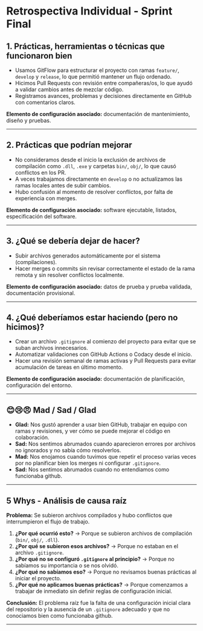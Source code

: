 #  Retrospectiva Individual - Sprint Final

##  1. Prácticas, herramientas o técnicas que funcionaron bien
- Usamos GitFlow para estructurar el proyecto con ramas `feature/`, `develop` y `release`, lo que permitió mantener un flujo ordenado.
- Hicimos Pull Requests con revisión entre compañeras/os, lo que ayudó a validar cambios antes de mezclar código.
- Registramos avances, problemas y decisiones directamente en GitHub con comentarios claros.

**Elemento de configuración asociado:** documentación de mantenimiento, diseño y pruebas.

---

##  2. Prácticas que podrían mejorar
- No consideramos desde el inicio la exclusión de archivos de compilación como `.dll`, `.exe` y carpetas `bin/`, `obj/`, lo que causó conflictos en los PR.
- A veces trabajamos directamente en `develop` o no actualizamos las ramas locales antes de subir cambios.
- Hubo confusión al momento de resolver conflictos, por falta de experiencia con merges.

**Elemento de configuración asociado:** software ejecutable, listados, especificación del software.

---

##  3. ¿Qué se debería dejar de hacer?
- Subir archivos generados automáticamente por el sistema (compilaciones).
- Hacer merges o commits sin revisar correctamente el estado de la rama remota y sin resolver conflictos localmente.

**Elemento de configuración asociado:** datos de prueba y prueba validada, documentación provisional.

---

##  4. ¿Qué deberíamos estar haciendo (pero no hicimos)?
- Crear un archivo `.gitignore` al comienzo del proyecto para evitar que se suban archivos innecesarios.
- Automatizar validaciones con GitHub Actions o Codacy desde el inicio.
- Hacer una revisión semanal de ramas activas y Pull Requests para evitar acumulación de tareas en último momento.

**Elemento de configuración asociado:** documentación de planificación, configuración del entorno.

---

## 😊😢😠 Mad / Sad / Glad

- **Glad:** Nos gustó aprender a usar bien GitHub, trabajar en equipo con ramas y revisiones, y ver cómo se puede mejorar el código en colaboración.
- **Sad:** Nos sentimos abrumados cuando aparecieron errores por archivos no ignorados y no sabía cómo resolverlos.
- **Mad:** Nos enojamos cuando tuvimos  que repetir el proceso varias veces por no planificar bien los merges ni configurar `.gitignore`.
- **Sad:** Nos sentimos abrumados cuando no entendiamos como funcionaba github.

---

## 5 Whys - Análisis de causa raíz

**Problema:** Se subieron archivos compilados y hubo conflictos que interrumpieron el flujo de trabajo.

1. **¿Por qué ocurrió esto?** → Porque se subieron archivos de compilación (`bin/`, `obj/`, `.dll`).
2. **¿Por qué se subieron esos archivos?** → Porque no estaban en el archivo `.gitignore`.
3. **¿Por qué no se configuró `.gitignore` al principio?** → Porque no sabíamos su importancia o se nos olvidó.
4. **¿Por qué no sabíamos eso?** → Porque no revisamos buenas prácticas al iniciar el proyecto.
5. **¿Por qué no aplicamos buenas prácticas?** → Porque comenzamos a trabajar de inmediato sin definir reglas de configuración inicial.

**Conclusión:** El problema raíz fue la falta de una configuración inicial clara del repositorio y la ausencia de un `.gitignore` adecuado y que no conociamos
bien como funcionaba github.

---
